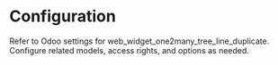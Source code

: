 # Configuration

Refer to Odoo settings for web_widget_one2many_tree_line_duplicate. Configure related models, access rights, and options as needed.
